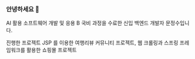 ### 안녕하세요 👋
AI 활용 소프트웨어 개발 및 응용 B 국비 과정을 수료한 신입 백엔드 개발자 문정수입니다.

진행한 프로젝트
JSP 를 이용한 여행리뷰 커뮤니티 프로젝트,
웹 크롤링과 스프링 프레임워크를 활용한 쇼핑몰 프로젝트



<!--
**j38317/j38317** is a ✨ _special_ ✨ repository because its `README.md` (this file) appears on your GitHub profile.

Here are some ideas to get you started:

- 🔭 I’m currently working on ...
- 🌱 I’m currently learning ...
- 👯 I’m looking to collaborate on ...
- 🤔 I’m looking for help with ...
- 💬 Ask me about ...
- 📫 How to reach me: ...
- 😄 Pronouns: ...
- ⚡ Fun fact: ...
-->
